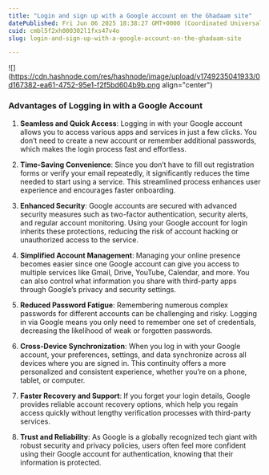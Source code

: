 ```yaml
---
title: "Login and sign up with a Google account on the Ghadaam site"
datePublished: Fri Jun 06 2025 18:38:27 GMT+0000 (Coordinated Universal Time)
cuid: cmbl5f2xh000302l1fxs47v4o
slug: login-and-sign-up-with-a-google-account-on-the-ghadaam-site

---
```


![](https://cdn.hashnode.com/res/hashnode/image/upload/v1749235041933/0d167382-ea61-4752-95e1-f2f5bd604b9b.png align="center")

### **Advantages of Logging in with a Google Account**

1. **Seamless and Quick Access**: Logging in with your Google account allows you to access various apps and services in just a few clicks. You don’t need to create a new account or remember additional passwords, which makes the login process fast and effortless.
    
2. **Time-Saving Convenience**: Since you don’t have to fill out registration forms or verify your email repeatedly, it significantly reduces the time needed to start using a service. This streamlined process enhances user experience and encourages faster onboarding.
    
3. **Enhanced Security**: Google accounts are secured with advanced security measures such as two-factor authentication, security alerts, and regular account monitoring. Using your Google account for login inherits these protections, reducing the risk of account hacking or unauthorized access to the service.
    
4. **Simplified Account Management**: Managing your online presence becomes easier since one Google account can give you access to multiple services like Gmail, Drive, YouTube, Calendar, and more. You can also control what information you share with third-party apps through Google’s privacy and security settings.
    
5. **Reduced Password Fatigue**: Remembering numerous complex passwords for different accounts can be challenging and risky. Logging in via Google means you only need to remember one set of credentials, decreasing the likelihood of weak or forgotten passwords.
    
6. **Cross-Device Synchronization**: When you log in with your Google account, your preferences, settings, and data synchronize across all devices where you are signed in. This continuity offers a more personalized and consistent experience, whether you’re on a phone, tablet, or computer.
    
7. **Faster Recovery and Support**: If you forget your login details, Google provides reliable account recovery options, which help you regain access quickly without lengthy verification processes with third-party services.
    
8. **Trust and Reliability**: As Google is a globally recognized tech giant with robust security and privacy policies, users often feel more confident using their Google account for authentication, knowing that their information is protected.